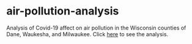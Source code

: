 # air-pollution-analysis
Analysis of Covid-19 affect on air pollution in the Wisconsin counties of Dane, Waukesha, and Milwaukee.
Click [here](https://htmlpreview.github.io/?https://github.com/stevehizmi/air-pollution-analysis/blob/main/project.html) to see the analysis.
